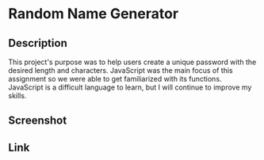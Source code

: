 # Random Name Generator

## Description
This project's purpose was to help users create a unique password with the desired length and characters. JavaScript was the main focus of this assignment so we were able to get familiarized with its functions. JavaScript is a difficult language to learn, but I will continue to improve my skills. 


## Screenshot


## Link
